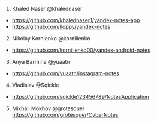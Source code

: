 1. Khaled Naser @khalednaser
- https://github.com/khalednaser1/yandex-notes-app
- https://github.com/lloppy/yandex-notes

2. Nikolay Kornienko @korniiienko
- https://github.com/korniiienko00/yandex-android-notes

3. Anya Barmina @yuaatn
- https://github.com/yuaatn/instagram-notes

4. Vladislav @Sqickle
- https://github.com/sqickle123456789/NotesApplication

5. Mikhail Mokhov @grotesquer
https://github.com/grotesquer/CyberNotes



